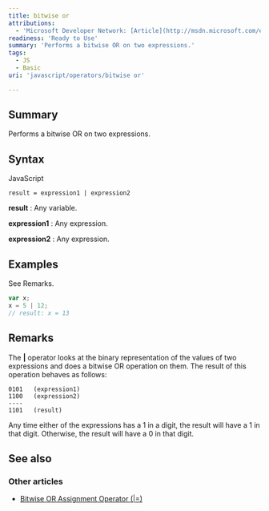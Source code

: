 ```yaml
---
title: bitwise or
attributions:
  - 'Microsoft Developer Network: [Article](http://msdn.microsoft.com/en-us/library/ie/066h456z(v=vs.94).aspx)'
readiness: 'Ready to Use'
summary: 'Performs a bitwise OR on two expressions.'
tags:
  - JS
  - Basic
uri: 'javascript/operators/bitwise or'

---
```

## <span>Summary</span>

Performs a bitwise OR on two expressions.

## <span>Syntax</span>

<span class="language">JavaScript</span>

    result = expression1 | expression2

**result**
:   Any variable.

**expression1**
:   Any expression.

**expression2**
:   Any expression.

## <span>Examples</span>

See Remarks.

``` js
var x;
x = 5 | 12;
// result: x = 13
```

## <span>Remarks</span>

The **|** operator looks at the binary representation of the values of two expressions and does a bitwise OR operation on them. The result of this operation behaves as follows:

    0101   (expression1)
    1100   (expression2)
    ----
    1101   (result)

Any time either of the expressions has a 1 in a digit, the result will have a 1 in that digit. Otherwise, the result will have a 0 in that digit.

## <span>See also</span>

### <span>Other articles</span>

-   [Bitwise OR Assignment Operator (|=)](/javascript/operators/bitwise_or_assignment)

